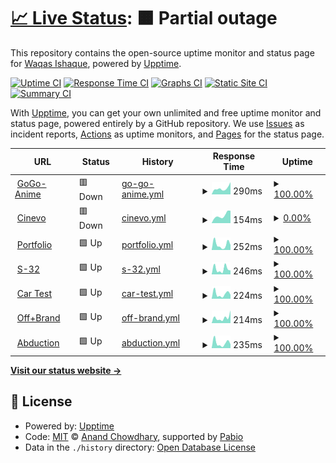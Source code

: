 # [📈 Live Status](https://WaqasIshaque1.github.io/folio-uptime): <!--live status--> **🟧 Partial outage**

This repository contains the open-source uptime monitor and status page for [Waqas Ishaque](https://waqasishaque.netlify.app/), powered by [Upptime](https://github.com/upptime/upptime).

[![Uptime CI](https://github.com/WaqasIshaque1/folio-uptime/workflows/Uptime%20CI/badge.svg)](https://github.com/WaqasIshaque1/folio-uptime/actions?query=workflow%3A%22Uptime+CI%22)
[![Response Time CI](https://github.com/WaqasIshaque1/folio-uptime/workflows/Response%20Time%20CI/badge.svg)](https://github.com/WaqasIshaque1/folio-uptime/actions?query=workflow%3A%22Response+Time+CI%22)
[![Graphs CI](https://github.com/WaqasIshaque1/folio-uptime/workflows/Graphs%20CI/badge.svg)](https://github.com/WaqasIshaque1/folio-uptime/actions?query=workflow%3A%22Graphs+CI%22)
[![Static Site CI](https://github.com/WaqasIshaque1/folio-uptime/workflows/Static%20Site%20CI/badge.svg)](https://github.com/WaqasIshaque1/folio-uptime/actions?query=workflow%3A%22Static+Site+CI%22)
[![Summary CI](https://github.com/WaqasIshaque1/folio-uptime/workflows/Summary%20CI/badge.svg)](https://github.com/WaqasIshaque1/folio-uptime/actions?query=workflow%3A%22Summary+CI%22)

With [Upptime](https://upptime.js.org), you can get your own unlimited and free uptime monitor and status page, powered entirely by a GitHub repository. We use [Issues](https://github.com/WaqasIshaque1/folio-uptime/issues) as incident reports, [Actions](https://github.com/WaqasIshaque1/folio-uptime/actions) as uptime monitors, and [Pages](https://WaqasIshaque1.github.io/folio-uptime) for the status page.

<!--start: status pages-->
<!-- This summary is generated by Upptime (https://github.com/upptime/upptime) -->
<!-- Do not edit this manually, your changes will be overwritten -->
<!-- prettier-ignore -->
| URL | Status | History | Response Time | Uptime |
| --- | ------ | ------- | ------------- | ------ |
| <img alt="" src="https://icons.duckduckgo.com/ip3/gogoanimehd.to.ico" height="13"> [GoGo-Anime](https://gogoanimehd.to/) | 🟥 Down | [go-go-anime.yml](https://github.com/WaqasIshaque1/folio-uptime/commits/HEAD/history/go-go-anime.yml) | <details><summary><img alt="Response time graph" src="./graphs/go-go-anime/response-time-week.png" height="20"> 290ms</summary><br><a href="https://WaqasIshaque1.github.io/folio-uptime/history/go-go-anime"><img alt="Response time 820" src="https://img.shields.io/endpoint?url=https%3A%2F%2Fraw.githubusercontent.com%2FWaqasIshaque1%2Ffolio-uptime%2FHEAD%2Fapi%2Fgo-go-anime%2Fresponse-time.json"></a><br><a href="https://WaqasIshaque1.github.io/folio-uptime/history/go-go-anime"><img alt="24-hour response time 579" src="https://img.shields.io/endpoint?url=https%3A%2F%2Fraw.githubusercontent.com%2FWaqasIshaque1%2Ffolio-uptime%2FHEAD%2Fapi%2Fgo-go-anime%2Fresponse-time-day.json"></a><br><a href="https://WaqasIshaque1.github.io/folio-uptime/history/go-go-anime"><img alt="7-day response time 290" src="https://img.shields.io/endpoint?url=https%3A%2F%2Fraw.githubusercontent.com%2FWaqasIshaque1%2Ffolio-uptime%2FHEAD%2Fapi%2Fgo-go-anime%2Fresponse-time-week.json"></a><br><a href="https://WaqasIshaque1.github.io/folio-uptime/history/go-go-anime"><img alt="30-day response time 241" src="https://img.shields.io/endpoint?url=https%3A%2F%2Fraw.githubusercontent.com%2FWaqasIshaque1%2Ffolio-uptime%2FHEAD%2Fapi%2Fgo-go-anime%2Fresponse-time-month.json"></a><br><a href="https://WaqasIshaque1.github.io/folio-uptime/history/go-go-anime"><img alt="1-year response time 820" src="https://img.shields.io/endpoint?url=https%3A%2F%2Fraw.githubusercontent.com%2FWaqasIshaque1%2Ffolio-uptime%2FHEAD%2Fapi%2Fgo-go-anime%2Fresponse-time-year.json"></a></details> | <details><summary><a href="https://WaqasIshaque1.github.io/folio-uptime/history/go-go-anime">100.00%</a></summary><a href="https://WaqasIshaque1.github.io/folio-uptime/history/go-go-anime"><img alt="All-time uptime 98.32%" src="https://img.shields.io/endpoint?url=https%3A%2F%2Fraw.githubusercontent.com%2FWaqasIshaque1%2Ffolio-uptime%2FHEAD%2Fapi%2Fgo-go-anime%2Fuptime.json"></a><br><a href="https://WaqasIshaque1.github.io/folio-uptime/history/go-go-anime"><img alt="24-hour uptime 100.00%" src="https://img.shields.io/endpoint?url=https%3A%2F%2Fraw.githubusercontent.com%2FWaqasIshaque1%2Ffolio-uptime%2FHEAD%2Fapi%2Fgo-go-anime%2Fuptime-day.json"></a><br><a href="https://WaqasIshaque1.github.io/folio-uptime/history/go-go-anime"><img alt="7-day uptime 100.00%" src="https://img.shields.io/endpoint?url=https%3A%2F%2Fraw.githubusercontent.com%2FWaqasIshaque1%2Ffolio-uptime%2FHEAD%2Fapi%2Fgo-go-anime%2Fuptime-week.json"></a><br><a href="https://WaqasIshaque1.github.io/folio-uptime/history/go-go-anime"><img alt="30-day uptime 100.00%" src="https://img.shields.io/endpoint?url=https%3A%2F%2Fraw.githubusercontent.com%2FWaqasIshaque1%2Ffolio-uptime%2FHEAD%2Fapi%2Fgo-go-anime%2Fuptime-month.json"></a><br><a href="https://WaqasIshaque1.github.io/folio-uptime/history/go-go-anime"><img alt="1-year uptime 98.32%" src="https://img.shields.io/endpoint?url=https%3A%2F%2Fraw.githubusercontent.com%2FWaqasIshaque1%2Ffolio-uptime%2FHEAD%2Fapi%2Fgo-go-anime%2Fuptime-year.json"></a></details>
| <img alt="" src="https://icons.duckduckgo.com/ip3/www.cinevo.site.ico" height="13"> [Cinevo](https://www.cinevo.site/) | 🟥 Down | [cinevo.yml](https://github.com/WaqasIshaque1/folio-uptime/commits/HEAD/history/cinevo.yml) | <details><summary><img alt="Response time graph" src="./graphs/cinevo/response-time-week.png" height="20"> 154ms</summary><br><a href="https://WaqasIshaque1.github.io/folio-uptime/history/cinevo"><img alt="Response time 960" src="https://img.shields.io/endpoint?url=https%3A%2F%2Fraw.githubusercontent.com%2FWaqasIshaque1%2Ffolio-uptime%2FHEAD%2Fapi%2Fcinevo%2Fresponse-time.json"></a><br><a href="https://WaqasIshaque1.github.io/folio-uptime/history/cinevo"><img alt="24-hour response time 245" src="https://img.shields.io/endpoint?url=https%3A%2F%2Fraw.githubusercontent.com%2FWaqasIshaque1%2Ffolio-uptime%2FHEAD%2Fapi%2Fcinevo%2Fresponse-time-day.json"></a><br><a href="https://WaqasIshaque1.github.io/folio-uptime/history/cinevo"><img alt="7-day response time 154" src="https://img.shields.io/endpoint?url=https%3A%2F%2Fraw.githubusercontent.com%2FWaqasIshaque1%2Ffolio-uptime%2FHEAD%2Fapi%2Fcinevo%2Fresponse-time-week.json"></a><br><a href="https://WaqasIshaque1.github.io/folio-uptime/history/cinevo"><img alt="30-day response time 134" src="https://img.shields.io/endpoint?url=https%3A%2F%2Fraw.githubusercontent.com%2FWaqasIshaque1%2Ffolio-uptime%2FHEAD%2Fapi%2Fcinevo%2Fresponse-time-month.json"></a><br><a href="https://WaqasIshaque1.github.io/folio-uptime/history/cinevo"><img alt="1-year response time 960" src="https://img.shields.io/endpoint?url=https%3A%2F%2Fraw.githubusercontent.com%2FWaqasIshaque1%2Ffolio-uptime%2FHEAD%2Fapi%2Fcinevo%2Fresponse-time-year.json"></a></details> | <details><summary><a href="https://WaqasIshaque1.github.io/folio-uptime/history/cinevo">0.00%</a></summary><a href="https://WaqasIshaque1.github.io/folio-uptime/history/cinevo"><img alt="All-time uptime 27.74%" src="https://img.shields.io/endpoint?url=https%3A%2F%2Fraw.githubusercontent.com%2FWaqasIshaque1%2Ffolio-uptime%2FHEAD%2Fapi%2Fcinevo%2Fuptime.json"></a><br><a href="https://WaqasIshaque1.github.io/folio-uptime/history/cinevo"><img alt="24-hour uptime 0.00%" src="https://img.shields.io/endpoint?url=https%3A%2F%2Fraw.githubusercontent.com%2FWaqasIshaque1%2Ffolio-uptime%2FHEAD%2Fapi%2Fcinevo%2Fuptime-day.json"></a><br><a href="https://WaqasIshaque1.github.io/folio-uptime/history/cinevo"><img alt="7-day uptime 0.00%" src="https://img.shields.io/endpoint?url=https%3A%2F%2Fraw.githubusercontent.com%2FWaqasIshaque1%2Ffolio-uptime%2FHEAD%2Fapi%2Fcinevo%2Fuptime-week.json"></a><br><a href="https://WaqasIshaque1.github.io/folio-uptime/history/cinevo"><img alt="30-day uptime 1.38%" src="https://img.shields.io/endpoint?url=https%3A%2F%2Fraw.githubusercontent.com%2FWaqasIshaque1%2Ffolio-uptime%2FHEAD%2Fapi%2Fcinevo%2Fuptime-month.json"></a><br><a href="https://WaqasIshaque1.github.io/folio-uptime/history/cinevo"><img alt="1-year uptime 27.74%" src="https://img.shields.io/endpoint?url=https%3A%2F%2Fraw.githubusercontent.com%2FWaqasIshaque1%2Ffolio-uptime%2FHEAD%2Fapi%2Fcinevo%2Fuptime-year.json"></a></details>
| <img alt="" src="https://icons.duckduckgo.com/ip3/waqasishaque.netlify.app.ico" height="13"> [Portfolio](https://waqasishaque.netlify.app/) | 🟩 Up | [portfolio.yml](https://github.com/WaqasIshaque1/folio-uptime/commits/HEAD/history/portfolio.yml) | <details><summary><img alt="Response time graph" src="./graphs/portfolio/response-time-week.png" height="20"> 252ms</summary><br><a href="https://WaqasIshaque1.github.io/folio-uptime/history/portfolio"><img alt="Response time 242" src="https://img.shields.io/endpoint?url=https%3A%2F%2Fraw.githubusercontent.com%2FWaqasIshaque1%2Ffolio-uptime%2FHEAD%2Fapi%2Fportfolio%2Fresponse-time.json"></a><br><a href="https://WaqasIshaque1.github.io/folio-uptime/history/portfolio"><img alt="24-hour response time 231" src="https://img.shields.io/endpoint?url=https%3A%2F%2Fraw.githubusercontent.com%2FWaqasIshaque1%2Ffolio-uptime%2FHEAD%2Fapi%2Fportfolio%2Fresponse-time-day.json"></a><br><a href="https://WaqasIshaque1.github.io/folio-uptime/history/portfolio"><img alt="7-day response time 252" src="https://img.shields.io/endpoint?url=https%3A%2F%2Fraw.githubusercontent.com%2FWaqasIshaque1%2Ffolio-uptime%2FHEAD%2Fapi%2Fportfolio%2Fresponse-time-week.json"></a><br><a href="https://WaqasIshaque1.github.io/folio-uptime/history/portfolio"><img alt="30-day response time 227" src="https://img.shields.io/endpoint?url=https%3A%2F%2Fraw.githubusercontent.com%2FWaqasIshaque1%2Ffolio-uptime%2FHEAD%2Fapi%2Fportfolio%2Fresponse-time-month.json"></a><br><a href="https://WaqasIshaque1.github.io/folio-uptime/history/portfolio"><img alt="1-year response time 242" src="https://img.shields.io/endpoint?url=https%3A%2F%2Fraw.githubusercontent.com%2FWaqasIshaque1%2Ffolio-uptime%2FHEAD%2Fapi%2Fportfolio%2Fresponse-time-year.json"></a></details> | <details><summary><a href="https://WaqasIshaque1.github.io/folio-uptime/history/portfolio">100.00%</a></summary><a href="https://WaqasIshaque1.github.io/folio-uptime/history/portfolio"><img alt="All-time uptime 99.98%" src="https://img.shields.io/endpoint?url=https%3A%2F%2Fraw.githubusercontent.com%2FWaqasIshaque1%2Ffolio-uptime%2FHEAD%2Fapi%2Fportfolio%2Fuptime.json"></a><br><a href="https://WaqasIshaque1.github.io/folio-uptime/history/portfolio"><img alt="24-hour uptime 100.00%" src="https://img.shields.io/endpoint?url=https%3A%2F%2Fraw.githubusercontent.com%2FWaqasIshaque1%2Ffolio-uptime%2FHEAD%2Fapi%2Fportfolio%2Fuptime-day.json"></a><br><a href="https://WaqasIshaque1.github.io/folio-uptime/history/portfolio"><img alt="7-day uptime 100.00%" src="https://img.shields.io/endpoint?url=https%3A%2F%2Fraw.githubusercontent.com%2FWaqasIshaque1%2Ffolio-uptime%2FHEAD%2Fapi%2Fportfolio%2Fuptime-week.json"></a><br><a href="https://WaqasIshaque1.github.io/folio-uptime/history/portfolio"><img alt="30-day uptime 99.84%" src="https://img.shields.io/endpoint?url=https%3A%2F%2Fraw.githubusercontent.com%2FWaqasIshaque1%2Ffolio-uptime%2FHEAD%2Fapi%2Fportfolio%2Fuptime-month.json"></a><br><a href="https://WaqasIshaque1.github.io/folio-uptime/history/portfolio"><img alt="1-year uptime 99.98%" src="https://img.shields.io/endpoint?url=https%3A%2F%2Fraw.githubusercontent.com%2FWaqasIshaque1%2Ffolio-uptime%2FHEAD%2Fapi%2Fportfolio%2Fuptime-year.json"></a></details>
| <img alt="" src="https://icons.duckduckgo.com/ip3/s32-waqas.netlify.app.ico" height="13"> [S-32](https://s32-waqas.netlify.app/) | 🟩 Up | [s-32.yml](https://github.com/WaqasIshaque1/folio-uptime/commits/HEAD/history/s-32.yml) | <details><summary><img alt="Response time graph" src="./graphs/s-32/response-time-week.png" height="20"> 246ms</summary><br><a href="https://WaqasIshaque1.github.io/folio-uptime/history/s-32"><img alt="Response time 189" src="https://img.shields.io/endpoint?url=https%3A%2F%2Fraw.githubusercontent.com%2FWaqasIshaque1%2Ffolio-uptime%2FHEAD%2Fapi%2Fs-32%2Fresponse-time.json"></a><br><a href="https://WaqasIshaque1.github.io/folio-uptime/history/s-32"><img alt="24-hour response time 185" src="https://img.shields.io/endpoint?url=https%3A%2F%2Fraw.githubusercontent.com%2FWaqasIshaque1%2Ffolio-uptime%2FHEAD%2Fapi%2Fs-32%2Fresponse-time-day.json"></a><br><a href="https://WaqasIshaque1.github.io/folio-uptime/history/s-32"><img alt="7-day response time 246" src="https://img.shields.io/endpoint?url=https%3A%2F%2Fraw.githubusercontent.com%2FWaqasIshaque1%2Ffolio-uptime%2FHEAD%2Fapi%2Fs-32%2Fresponse-time-week.json"></a><br><a href="https://WaqasIshaque1.github.io/folio-uptime/history/s-32"><img alt="30-day response time 208" src="https://img.shields.io/endpoint?url=https%3A%2F%2Fraw.githubusercontent.com%2FWaqasIshaque1%2Ffolio-uptime%2FHEAD%2Fapi%2Fs-32%2Fresponse-time-month.json"></a><br><a href="https://WaqasIshaque1.github.io/folio-uptime/history/s-32"><img alt="1-year response time 189" src="https://img.shields.io/endpoint?url=https%3A%2F%2Fraw.githubusercontent.com%2FWaqasIshaque1%2Ffolio-uptime%2FHEAD%2Fapi%2Fs-32%2Fresponse-time-year.json"></a></details> | <details><summary><a href="https://WaqasIshaque1.github.io/folio-uptime/history/s-32">100.00%</a></summary><a href="https://WaqasIshaque1.github.io/folio-uptime/history/s-32"><img alt="All-time uptime 99.98%" src="https://img.shields.io/endpoint?url=https%3A%2F%2Fraw.githubusercontent.com%2FWaqasIshaque1%2Ffolio-uptime%2FHEAD%2Fapi%2Fs-32%2Fuptime.json"></a><br><a href="https://WaqasIshaque1.github.io/folio-uptime/history/s-32"><img alt="24-hour uptime 100.00%" src="https://img.shields.io/endpoint?url=https%3A%2F%2Fraw.githubusercontent.com%2FWaqasIshaque1%2Ffolio-uptime%2FHEAD%2Fapi%2Fs-32%2Fuptime-day.json"></a><br><a href="https://WaqasIshaque1.github.io/folio-uptime/history/s-32"><img alt="7-day uptime 100.00%" src="https://img.shields.io/endpoint?url=https%3A%2F%2Fraw.githubusercontent.com%2FWaqasIshaque1%2Ffolio-uptime%2FHEAD%2Fapi%2Fs-32%2Fuptime-week.json"></a><br><a href="https://WaqasIshaque1.github.io/folio-uptime/history/s-32"><img alt="30-day uptime 99.89%" src="https://img.shields.io/endpoint?url=https%3A%2F%2Fraw.githubusercontent.com%2FWaqasIshaque1%2Ffolio-uptime%2FHEAD%2Fapi%2Fs-32%2Fuptime-month.json"></a><br><a href="https://WaqasIshaque1.github.io/folio-uptime/history/s-32"><img alt="1-year uptime 99.98%" src="https://img.shields.io/endpoint?url=https%3A%2F%2Fraw.githubusercontent.com%2FWaqasIshaque1%2Ffolio-uptime%2FHEAD%2Fapi%2Fs-32%2Fuptime-year.json"></a></details>
| <img alt="" src="https://icons.duckduckgo.com/ip3/gemini-waqas.netlify.app.ico" height="13"> [Car Test](https://gemini-waqas.netlify.app/) | 🟩 Up | [car-test.yml](https://github.com/WaqasIshaque1/folio-uptime/commits/HEAD/history/car-test.yml) | <details><summary><img alt="Response time graph" src="./graphs/car-test/response-time-week.png" height="20"> 224ms</summary><br><a href="https://WaqasIshaque1.github.io/folio-uptime/history/car-test"><img alt="Response time 208" src="https://img.shields.io/endpoint?url=https%3A%2F%2Fraw.githubusercontent.com%2FWaqasIshaque1%2Ffolio-uptime%2FHEAD%2Fapi%2Fcar-test%2Fresponse-time.json"></a><br><a href="https://WaqasIshaque1.github.io/folio-uptime/history/car-test"><img alt="24-hour response time 185" src="https://img.shields.io/endpoint?url=https%3A%2F%2Fraw.githubusercontent.com%2FWaqasIshaque1%2Ffolio-uptime%2FHEAD%2Fapi%2Fcar-test%2Fresponse-time-day.json"></a><br><a href="https://WaqasIshaque1.github.io/folio-uptime/history/car-test"><img alt="7-day response time 224" src="https://img.shields.io/endpoint?url=https%3A%2F%2Fraw.githubusercontent.com%2FWaqasIshaque1%2Ffolio-uptime%2FHEAD%2Fapi%2Fcar-test%2Fresponse-time-week.json"></a><br><a href="https://WaqasIshaque1.github.io/folio-uptime/history/car-test"><img alt="30-day response time 231" src="https://img.shields.io/endpoint?url=https%3A%2F%2Fraw.githubusercontent.com%2FWaqasIshaque1%2Ffolio-uptime%2FHEAD%2Fapi%2Fcar-test%2Fresponse-time-month.json"></a><br><a href="https://WaqasIshaque1.github.io/folio-uptime/history/car-test"><img alt="1-year response time 208" src="https://img.shields.io/endpoint?url=https%3A%2F%2Fraw.githubusercontent.com%2FWaqasIshaque1%2Ffolio-uptime%2FHEAD%2Fapi%2Fcar-test%2Fresponse-time-year.json"></a></details> | <details><summary><a href="https://WaqasIshaque1.github.io/folio-uptime/history/car-test">100.00%</a></summary><a href="https://WaqasIshaque1.github.io/folio-uptime/history/car-test"><img alt="All-time uptime 99.97%" src="https://img.shields.io/endpoint?url=https%3A%2F%2Fraw.githubusercontent.com%2FWaqasIshaque1%2Ffolio-uptime%2FHEAD%2Fapi%2Fcar-test%2Fuptime.json"></a><br><a href="https://WaqasIshaque1.github.io/folio-uptime/history/car-test"><img alt="24-hour uptime 100.00%" src="https://img.shields.io/endpoint?url=https%3A%2F%2Fraw.githubusercontent.com%2FWaqasIshaque1%2Ffolio-uptime%2FHEAD%2Fapi%2Fcar-test%2Fuptime-day.json"></a><br><a href="https://WaqasIshaque1.github.io/folio-uptime/history/car-test"><img alt="7-day uptime 100.00%" src="https://img.shields.io/endpoint?url=https%3A%2F%2Fraw.githubusercontent.com%2FWaqasIshaque1%2Ffolio-uptime%2FHEAD%2Fapi%2Fcar-test%2Fuptime-week.json"></a><br><a href="https://WaqasIshaque1.github.io/folio-uptime/history/car-test"><img alt="30-day uptime 99.78%" src="https://img.shields.io/endpoint?url=https%3A%2F%2Fraw.githubusercontent.com%2FWaqasIshaque1%2Ffolio-uptime%2FHEAD%2Fapi%2Fcar-test%2Fuptime-month.json"></a><br><a href="https://WaqasIshaque1.github.io/folio-uptime/history/car-test"><img alt="1-year uptime 99.97%" src="https://img.shields.io/endpoint?url=https%3A%2F%2Fraw.githubusercontent.com%2FWaqasIshaque1%2Ffolio-uptime%2FHEAD%2Fapi%2Fcar-test%2Fuptime-year.json"></a></details>
| <img alt="" src="https://icons.duckduckgo.com/ip3/itsoffbrand-waqas.vercel.app.ico" height="13"> [Off+Brand](https://itsoffbrand-waqas.vercel.app/) | 🟩 Up | [off-brand.yml](https://github.com/WaqasIshaque1/folio-uptime/commits/HEAD/history/off-brand.yml) | <details><summary><img alt="Response time graph" src="./graphs/off-brand/response-time-week.png" height="20"> 214ms</summary><br><a href="https://WaqasIshaque1.github.io/folio-uptime/history/off-brand"><img alt="Response time 153" src="https://img.shields.io/endpoint?url=https%3A%2F%2Fraw.githubusercontent.com%2FWaqasIshaque1%2Ffolio-uptime%2FHEAD%2Fapi%2Foff-brand%2Fresponse-time.json"></a><br><a href="https://WaqasIshaque1.github.io/folio-uptime/history/off-brand"><img alt="24-hour response time 500" src="https://img.shields.io/endpoint?url=https%3A%2F%2Fraw.githubusercontent.com%2FWaqasIshaque1%2Ffolio-uptime%2FHEAD%2Fapi%2Foff-brand%2Fresponse-time-day.json"></a><br><a href="https://WaqasIshaque1.github.io/folio-uptime/history/off-brand"><img alt="7-day response time 214" src="https://img.shields.io/endpoint?url=https%3A%2F%2Fraw.githubusercontent.com%2FWaqasIshaque1%2Ffolio-uptime%2FHEAD%2Fapi%2Foff-brand%2Fresponse-time-week.json"></a><br><a href="https://WaqasIshaque1.github.io/folio-uptime/history/off-brand"><img alt="30-day response time 169" src="https://img.shields.io/endpoint?url=https%3A%2F%2Fraw.githubusercontent.com%2FWaqasIshaque1%2Ffolio-uptime%2FHEAD%2Fapi%2Foff-brand%2Fresponse-time-month.json"></a><br><a href="https://WaqasIshaque1.github.io/folio-uptime/history/off-brand"><img alt="1-year response time 153" src="https://img.shields.io/endpoint?url=https%3A%2F%2Fraw.githubusercontent.com%2FWaqasIshaque1%2Ffolio-uptime%2FHEAD%2Fapi%2Foff-brand%2Fresponse-time-year.json"></a></details> | <details><summary><a href="https://WaqasIshaque1.github.io/folio-uptime/history/off-brand">100.00%</a></summary><a href="https://WaqasIshaque1.github.io/folio-uptime/history/off-brand"><img alt="All-time uptime 99.94%" src="https://img.shields.io/endpoint?url=https%3A%2F%2Fraw.githubusercontent.com%2FWaqasIshaque1%2Ffolio-uptime%2FHEAD%2Fapi%2Foff-brand%2Fuptime.json"></a><br><a href="https://WaqasIshaque1.github.io/folio-uptime/history/off-brand"><img alt="24-hour uptime 100.00%" src="https://img.shields.io/endpoint?url=https%3A%2F%2Fraw.githubusercontent.com%2FWaqasIshaque1%2Ffolio-uptime%2FHEAD%2Fapi%2Foff-brand%2Fuptime-day.json"></a><br><a href="https://WaqasIshaque1.github.io/folio-uptime/history/off-brand"><img alt="7-day uptime 100.00%" src="https://img.shields.io/endpoint?url=https%3A%2F%2Fraw.githubusercontent.com%2FWaqasIshaque1%2Ffolio-uptime%2FHEAD%2Fapi%2Foff-brand%2Fuptime-week.json"></a><br><a href="https://WaqasIshaque1.github.io/folio-uptime/history/off-brand"><img alt="30-day uptime 99.87%" src="https://img.shields.io/endpoint?url=https%3A%2F%2Fraw.githubusercontent.com%2FWaqasIshaque1%2Ffolio-uptime%2FHEAD%2Fapi%2Foff-brand%2Fuptime-month.json"></a><br><a href="https://WaqasIshaque1.github.io/folio-uptime/history/off-brand"><img alt="1-year uptime 99.94%" src="https://img.shields.io/endpoint?url=https%3A%2F%2Fraw.githubusercontent.com%2FWaqasIshaque1%2Ffolio-uptime%2FHEAD%2Fapi%2Foff-brand%2Fuptime-year.json"></a></details>
| <img alt="" src="https://icons.duckduckgo.com/ip3/abduction-waqas.netlify.app.ico" height="13"> [Abduction](https://abduction-waqas.netlify.app/) | 🟩 Up | [abduction.yml](https://github.com/WaqasIshaque1/folio-uptime/commits/HEAD/history/abduction.yml) | <details><summary><img alt="Response time graph" src="./graphs/abduction/response-time-week.png" height="20"> 235ms</summary><br><a href="https://WaqasIshaque1.github.io/folio-uptime/history/abduction"><img alt="Response time 241" src="https://img.shields.io/endpoint?url=https%3A%2F%2Fraw.githubusercontent.com%2FWaqasIshaque1%2Ffolio-uptime%2FHEAD%2Fapi%2Fabduction%2Fresponse-time.json"></a><br><a href="https://WaqasIshaque1.github.io/folio-uptime/history/abduction"><img alt="24-hour response time 181" src="https://img.shields.io/endpoint?url=https%3A%2F%2Fraw.githubusercontent.com%2FWaqasIshaque1%2Ffolio-uptime%2FHEAD%2Fapi%2Fabduction%2Fresponse-time-day.json"></a><br><a href="https://WaqasIshaque1.github.io/folio-uptime/history/abduction"><img alt="7-day response time 235" src="https://img.shields.io/endpoint?url=https%3A%2F%2Fraw.githubusercontent.com%2FWaqasIshaque1%2Ffolio-uptime%2FHEAD%2Fapi%2Fabduction%2Fresponse-time-week.json"></a><br><a href="https://WaqasIshaque1.github.io/folio-uptime/history/abduction"><img alt="30-day response time 238" src="https://img.shields.io/endpoint?url=https%3A%2F%2Fraw.githubusercontent.com%2FWaqasIshaque1%2Ffolio-uptime%2FHEAD%2Fapi%2Fabduction%2Fresponse-time-month.json"></a><br><a href="https://WaqasIshaque1.github.io/folio-uptime/history/abduction"><img alt="1-year response time 241" src="https://img.shields.io/endpoint?url=https%3A%2F%2Fraw.githubusercontent.com%2FWaqasIshaque1%2Ffolio-uptime%2FHEAD%2Fapi%2Fabduction%2Fresponse-time-year.json"></a></details> | <details><summary><a href="https://WaqasIshaque1.github.io/folio-uptime/history/abduction">100.00%</a></summary><a href="https://WaqasIshaque1.github.io/folio-uptime/history/abduction"><img alt="All-time uptime 70.53%" src="https://img.shields.io/endpoint?url=https%3A%2F%2Fraw.githubusercontent.com%2FWaqasIshaque1%2Ffolio-uptime%2FHEAD%2Fapi%2Fabduction%2Fuptime.json"></a><br><a href="https://WaqasIshaque1.github.io/folio-uptime/history/abduction"><img alt="24-hour uptime 100.00%" src="https://img.shields.io/endpoint?url=https%3A%2F%2Fraw.githubusercontent.com%2FWaqasIshaque1%2Ffolio-uptime%2FHEAD%2Fapi%2Fabduction%2Fuptime-day.json"></a><br><a href="https://WaqasIshaque1.github.io/folio-uptime/history/abduction"><img alt="7-day uptime 100.00%" src="https://img.shields.io/endpoint?url=https%3A%2F%2Fraw.githubusercontent.com%2FWaqasIshaque1%2Ffolio-uptime%2FHEAD%2Fapi%2Fabduction%2Fuptime-week.json"></a><br><a href="https://WaqasIshaque1.github.io/folio-uptime/history/abduction"><img alt="30-day uptime 99.84%" src="https://img.shields.io/endpoint?url=https%3A%2F%2Fraw.githubusercontent.com%2FWaqasIshaque1%2Ffolio-uptime%2FHEAD%2Fapi%2Fabduction%2Fuptime-month.json"></a><br><a href="https://WaqasIshaque1.github.io/folio-uptime/history/abduction"><img alt="1-year uptime 70.53%" src="https://img.shields.io/endpoint?url=https%3A%2F%2Fraw.githubusercontent.com%2FWaqasIshaque1%2Ffolio-uptime%2FHEAD%2Fapi%2Fabduction%2Fuptime-year.json"></a></details>

<!--end: status pages-->

[**Visit our status website →**](https://WaqasIshaque1.github.io/folio-uptime)

## 📄 License

- Powered by: [Upptime](https://github.com/upptime/upptime)
- Code: [MIT](./LICENSE) © [Anand Chowdhary](https://anandchowdhary.com), supported by [Pabio](https://pabio.com)
- Data in the `./history` directory: [Open Database License](https://opendatacommons.org/licenses/odbl/1-0/)
